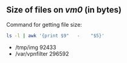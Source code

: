 ## Size of files on *vm0* (in bytes)

Command for getting file size:

```bash
ls -l | awk '{print $9"   -    "$5}'
```


* /tmp/img 92433
* /var/vpnfilter 296592